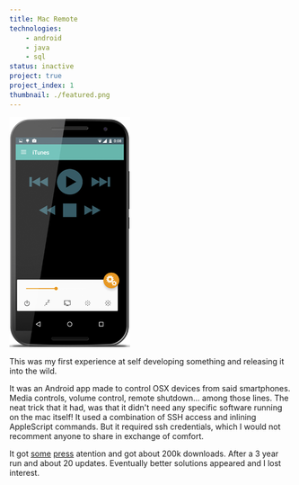 ```yaml
---
title: Mac Remote
technologies:
    - android
    - java
    - sql
status: inactive
project: true
project_index: 1
thumbnail: ./featured.png
---
```


![Hopper The Rabbit](./featured.png)


This was my first experience at self developing something and releasing it into the wild.

It was an Android app made to control OSX devices from said smartphones. Media controls, volume control, remote shutdown... among those lines.
The neat trick that it had, was that it didn't need any specific software running on the mac itself! It used a combination of SSH access and inlining AppleScript commands. 
But it required ssh credentials, which I would not recomment anyone to share in exchange of comfort.

It got [some](https://lifehacker.com/mac-remote-controls-your-mac-from-the-comfort-of-your-a-5991748) [press](https://www.xda-developers.com/use-your-android-as-a-remote-control-on-mac/) atention and got about 200k downloads. After a 3 year run and about 20 updates. Eventually better solutions appeared and I lost interest.